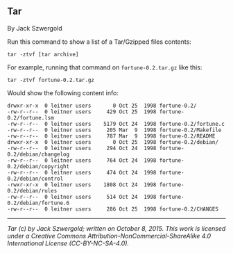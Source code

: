 ## Tar

By Jack Szwergold

Run this command to show a list of a Tar/Gzipped files contents:

    tar -ztvf [tar archive]

For example, running that command on `fortune-0.2.tar.gz` like this:

	tar -ztvf fortune-0.2.tar.gz

Would show the following content info:

	drwxr-xr-x  0 leitner users       0 Oct 25  1998 fortune-0.2/
	-rw-r--r--  0 leitner users     429 Oct 25  1998 fortune-0.2/fortune.lsm
	-rw-r--r--  0 leitner users    5179 Oct 24  1998 fortune-0.2/fortune.c
	-rw-r--r--  0 leitner users     205 Mar  9  1998 fortune-0.2/Makefile
	-rw-r--r--  0 leitner users     787 Mar  9  1998 fortune-0.2/README
	drwxr-xr-x  0 leitner users       0 Oct 25  1998 fortune-0.2/debian/
	-rw-r--r--  0 leitner users     294 Oct 24  1998 fortune-0.2/debian/changelog
	-rw-r--r--  0 leitner users     764 Oct 24  1998 fortune-0.2/debian/copyright
	-rw-r--r--  0 leitner users     474 Oct 24  1998 fortune-0.2/debian/control
	-rwxr-xr-x  0 leitner users    1808 Oct 24  1998 fortune-0.2/debian/rules
	-rw-r--r--  0 leitner users     514 Oct 24  1998 fortune-0.2/debian/fortune.6
	-rw-r--r--  0 leitner users     286 Oct 25  1998 fortune-0.2/CHANGES

***

*Tar (c) by Jack Szwergold; written on October 8, 2015. This work is licensed under a Creative Commons Attribution-NonCommercial-ShareAlike 4.0 International License (CC-BY-NC-SA-4.0).*
